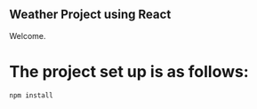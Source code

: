 Weather Project using React
---

Welcome.

# The project set up is as follows:

```
npm install
```
